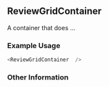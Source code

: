 ## ReviewGridContainer
A container that does ...

### Example Usage

```js
<ReviewGridContainer  />
```


### Other Information
